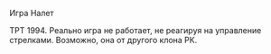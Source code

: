 Игра Налет

TPT 1994. Реально игра не работает, не реагируя на управление
стрелками. Возможно, она от другого клона РК.


